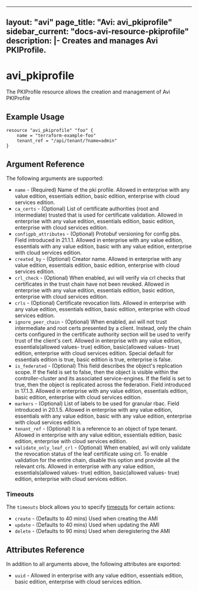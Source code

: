 <!--
    Copyright 2021 VMware, Inc.
    SPDX-License-Identifier: Mozilla Public License 2.0
-->
---
layout: "avi"
page_title: "Avi: avi_pkiprofile"
sidebar_current: "docs-avi-resource-pkiprofile"
description: |-
  Creates and manages Avi PKIProfile.
---

# avi_pkiprofile

The PKIProfile resource allows the creation and management of Avi PKIProfile

## Example Usage

```hcl
resource "avi_pkiprofile" "foo" {
    name = "terraform-example-foo"
    tenant_ref = "/api/tenant/?name=admin"
}
```

## Argument Reference

The following arguments are supported:

* `name` - (Required) Name of the pki profile. Allowed in enterprise with any value edition, essentials edition, basic edition, enterprise with cloud services edition.
* `ca_certs` - (Optional) List of certificate authorities (root and intermediate) trusted that is used for certificate validation. Allowed in enterprise with any value edition, essentials edition, basic edition, enterprise with cloud services edition.
* `configpb_attributes` - (Optional) Protobuf versioning for config pbs. Field introduced in 21.1.1. Allowed in enterprise with any value edition, essentials with any value edition, basic with any value edition, enterprise with cloud services edition.
* `created_by` - (Optional) Creator name. Allowed in enterprise with any value edition, essentials edition, basic edition, enterprise with cloud services edition.
* `crl_check` - (Optional) When enabled, avi will verify via crl checks that certificates in the trust chain have not been revoked. Allowed in enterprise with any value edition, essentials edition, basic edition, enterprise with cloud services edition.
* `crls` - (Optional) Certificate revocation lists. Allowed in enterprise with any value edition, essentials edition, basic edition, enterprise with cloud services edition.
* `ignore_peer_chain` - (Optional) When enabled, avi will not trust intermediate and root certs presented by a client. Instead, only the chain certs configured in the certificate authority section will be used to verify trust of the client's cert. Allowed in enterprise with any value edition, essentials(allowed values- true) edition, basic(allowed values- true) edition, enterprise with cloud services edition. Special default for essentials edition is true, basic edition is true, enterprise is false.
* `is_federated` - (Optional) This field describes the object's replication scope. If the field is set to false, then the object is visible within the controller-cluster and its associated service-engines. If the field is set to true, then the object is replicated across the federation. Field introduced in 17.1.3. Allowed in enterprise with any value edition, essentials edition, basic edition, enterprise with cloud services edition.
* `markers` - (Optional) List of labels to be used for granular rbac. Field introduced in 20.1.5. Allowed in enterprise with any value edition, essentials with any value edition, basic with any value edition, enterprise with cloud services edition.
* `tenant_ref` - (Optional) It is a reference to an object of type tenant. Allowed in enterprise with any value edition, essentials edition, basic edition, enterprise with cloud services edition.
* `validate_only_leaf_crl` - (Optional) When enabled, avi will only validate the revocation status of the leaf certificate using crl. To enable validation for the entire chain, disable this option and provide all the relevant crls. Allowed in enterprise with any value edition, essentials(allowed values- true) edition, basic(allowed values- true) edition, enterprise with cloud services edition.


### Timeouts

The `timeouts` block allows you to specify [timeouts](https://www.terraform.io/docs/configuration/resources.html#timeouts) for certain actions:

* `create` - (Defaults to 40 mins) Used when creating the AMI
* `update` - (Defaults to 40 mins) Used when updating the AMI
* `delete` - (Defaults to 90 mins) Used when deregistering the AMI

## Attributes Reference

In addition to all arguments above, the following attributes are exported:

* `uuid` -  Allowed in enterprise with any value edition, essentials edition, basic edition, enterprise with cloud services edition.

